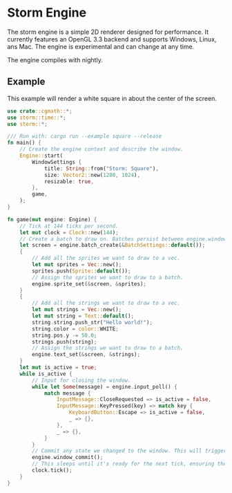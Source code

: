 # Storm Engine
The storm engine is a simple 2D renderer designed for performance. It currently features an OpenGL 3.3 backend and supports Windows, Linux, ans Mac. The engine is experimental and can change at any time.

The engine compiles with nightly.

## Example
This example will render a white square in about the center of the screen.

```rust
use crate::cgmath::*;
use storm::time::*;
use storm::*;

/// Run with: cargo run --example square --release
fn main() {
    // Create the engine context and describe the window.
    Engine::start(
        WindowSettings {
            title: String::from("Storm: Square"),
            size: Vector2::new(1280, 1024),
            resizable: true,
        },
        game,
    );
}

fn game(mut engine: Engine) {
    // Tick at 144 ticks per second.
    let mut clock = Clock::new(144);
    // Create a batch to draw on. Batches persist between engine.window_commit()'s.
    let screen = engine.batch_create(&BatchSettings::default());
    {
        // Add all the sprites we want to draw to a vec.
        let mut sprites = Vec::new();
        sprites.push(Sprite::default());
        // Assign the sprites we want to draw to a batch.
        engine.sprite_set(&screen, &sprites);
    }
    {
        // Add all the strings we want to draw to a vec.
        let mut strings = Vec::new();
        let mut string = Text::default();
        string.string.push_str("Hello world!");
        string.color = color::WHITE;
        string.pos.y -= 50.0;
        strings.push(string);
        // Assign the strings we want to draw to a batch.
        engine.text_set(&screen, &strings);
    }
    let mut is_active = true;
    while is_active {
        // Input for closing the window.
        while let Some(message) = engine.input_poll() {
            match message {
                InputMessage::CloseRequested => is_active = false,
                InputMessage::KeyPressed(key) => match key {
                    KeyboardButton::Escape => is_active = false,
                    _ => {},
                },
                _ => {},
            }
        }
        // Commit any state we changed to the window. This will trigger a draw.
        engine.window_commit();
        // This sleeps until it's ready for the next tick, ensuring the 144 TPS we set earlier.
        clock.tick();
    }
}
```
